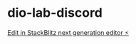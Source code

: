 # dio-lab-discord

[Edit in StackBlitz next generation editor ⚡️](https://stackblitz.com/~/github.com/juan-soares/dio-lab-discord)